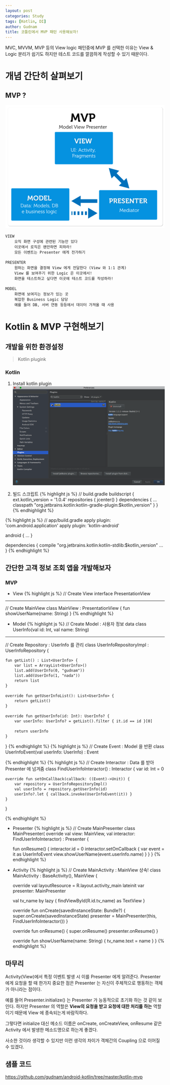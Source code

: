 ```yaml
---
layout: post
categories: Study
tags: [Kotlin, DI]
author: Gudnam
title: 코틀린에서 MVP 패턴 사용해보자!
---
```

<div class="message"> 
MVC, MVVM, MVP 등의 View logic 패턴중에 MVP 를 선택한 이유는 View & Logic 분리가 쉽기도 하지만 테스트 코드를 깔끔하게 작성할 수 있기 때문이다. 
</div> 

# 개념 간단히 살펴보기

## MVP ?
![mvp](/public/img/mvp_architecture.png)

	VIEW
		오직 화면 구성에 관련된 기능만 있다
		이곳에서 로직은 왠만하면 피하라!
		모든 이벤트는 Presenter 에게 전가하기

	PRESENTER	
		원하는 화면을 결정해 View 에게 전달한다 (View 와 1:1 관계)
		View 를 보여주기 위한 Logic 은 이곳에서!
		화면을 테스트하고 싶다면 이곳에 테스트 코드를 작성하라!

	MODEL
		화면에 보여지는 정보가 있는 곳
		복잡한 Business Logic 담당
		예를 들어 DB, 서버 연동 등등에서 데이터 가져올 때 사용
		
# Kotlin & MVP 구현해보기

## 개발을 위한 환경설정
> Kotlin plugink

### Kotlin
1. Install kotlin plugin
![install_kotlin](/public/img/install_kotlin.png)

2. 빌드 스크립트
{% highlight js %}
// build.gradle
buildscript {
  ext.kotlin_version = '1.0.4'
  repositories {
    jcenter() 
  }
  dependencies {
    ...
    classpath "org.jetbrains.kotlin:kotlin-gradle-plugin:$kotlin_version"
  }
}
{% endhighlight %}

{% highlight js %}
// app/build.gradle
apply plugin: 'com.android.application'
apply plugin: 'kotlin-android'

android {
  ...
}

dependencies {
  compile "org.jetbrains.kotlin:kotlin-stdlib:$kotlin_version"
  ...
}
{% endhighlight %}

## 간단한 고객 정보 조회 앱을 개발해보자

### MVP 

* View
{% highlight js %}
// Create View
interface PresentationView

---

// Create MainView
class MainView : PresentationView {
  fun showUserName(name: String)
}
{% endhighlight %}

* Model 
{% highlight js %}
// Create Model : 사용자 정보
data class UserInfo(val id: Int, val name: String)

---

// Create Repository : UserInfo 를 관리
class UserInfoRepositoryImpl : UserInfoRepository {

    fun getList() : List<UserInfo> {
        var list = ArrayList<UserInfo>()
        list.add(UserInfo(0, "gudnam"))
        list.add(UserInfo(1, "nada"))
        return list
    }

    override fun getUserInfoList(): List<UserInfo> {
        return getList()
    }

    override fun getUserInfo(id: Int): UserInfo? {
        var userInfo: UserInfo? = getList().filter { it.id == id }[0]

        return userInfo
    }
}
{% endhighlight %}
{% highlight js %}
// Create Event : Model 을 반환
class UserInfoEvent(val userInfo: UserInfo) : Event

{% endhighlight %}
{% highlight js %}
// Create Interactor : Data 를 받아 Presenter 에 넘겨줌
class FindUserInfoInteractor() : Interactor {
    var id: Int = 0

    override fun setOnCallback(callback: ((Event)->Unit)) {
        var repository = UserInfoRepositoryImpl()
        val userInfo = repository.getUserInfo(id)
        userInfo?.let { callback.invoke(UserInfoEvent(it)) }
    }
}

{% endhighlight %}

* Presenter
{% highlight js %}
// Create MainPresenter
class MainPresenter(
        override val view: MainView,
        val interactor: FindUserInfoInteractor) : Presenter<MainView> {

    fun onResume() {
        interactor.id = 0
        interactor.setOnCallback {
            var event = it as UserInfoEvent
            view.showUserName(event.userInfo.name)
        }
    }
}
{% endhighlight %}

* Activity
{% highlight js %}
// Create MainActivity : MainView 상속!
class MainActivity : BaseActivity(), MainView {

    override val layoutResource = R.layout.activity_main
    lateinit var presenter: MainPresenter

    val tv_name by lazy { findViewById(R.id.tv_name) as TextView }

    override fun onCreate(savedInstanceState: Bundle?) {
        super.onCreate(savedInstanceState)
        presenter = MainPresenter(this, FindUserInfoInteractor())
    }

    override fun onResume() {
        super.onResume()
        presenter.onResume()
    }

    override fun showUserName(name: String) {
        tv_name.text = name
    }
}
{% endhighlight %}

## 마무리

Activity(View)에서 특정 이벤트 발생 시 이를 Presenter 에게 알려준다. Presenter 에게 요청을 할 때 한가지 중요한 점은 Presenter 는 자신이 주체적으로 행동하는 객체가 아니라는 점이다.

예를 들어 Presenter.initialize() 는 Presenter 가 능동적으로 초기화 하는 것 같이 보인다. 하지만 Presenter 의 역할은 **View의 요청을 받고 요청에 대한 처리를 하는** 역할이기 때문에 View 에 종속되는게 바람직하다.

그렇다면 initialize 대신 메소드 이름은 onCreate, onCreateView, onResume 같은 Activity 에서 발생한 메소드명으로 하는게 좋겠다. 

사소한 것이라 생각할 수 있지만 이런 생각의 차이가 객체간의 Coupling 으로 이어질 수 있겠다.

## 샘플 코드

https://github.com/gudnam/android-kotlin/tree/master/kotlin-mvp
